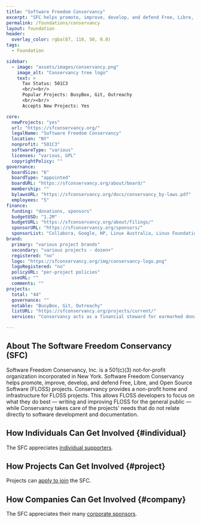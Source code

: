 ```yaml
---
title: "Software Freedom Conservancy"
excerpt: "SFC helps promote, improve, develop, and defend Free, Libre, and Open Source Software (FLOSS) projects."
permalink: /foundations/conservancy
layout: foundation
header:
  overlay_color: rgba(87, 118, 50, 0.8)
tags:
  - Foundation

sidebar:
  - image: "assets/images/conservancy.png"
    image_alt: "Conservancy tree logo"
    text: >
      Tax Status: 501C3  
      <br/><br/>
      Popular Projects: BusyBox, Git, Outreachy  
      <br/><br/>
      Accepts New Projects: Yes  

core:
  newProjects: "yes"
  url: "https://sfconservancy.org/"
  legalName: "Software Freedom Conservancy"
  location: "NY"
  nonprofit: "501C3"
  softwareType: "various"
  licenses: "various, GPL"
  copyrightPolicy: ""
governance:
  boardSize: "6"
  boardType: "appointed"
  boardURL: "https://sfconservancy.org/about/board/"
  membership: ""
  bylawsURL: "https://sfconservancy.org/docs/conservancy_by-laws.pdf"
  employees: "5"
finance:
  funding: "donations, sponsors"
  budgetUSD: "1.2M"
  budgetURL: "https://sfconservancy.org/about/filings/"
  sponsorURL: "https://sfconservancy.org/sponsors/"
  sponsorList: "Collabora, Google, HP, Linux Australia, Linux Foundation, Mozilla, Private InternetAccess, Redhat, Savoir-Faire Linux, Target"
brand:
  primary: "various project brands"
  secondary: "various projects - dozen+"
  registered: "no"
  logo: "https://sfconservancy.org/img/conservancy-logo.png"
  logoRegistered: "no"
  policyURL: "per-project policies"
  useURL: ""
  comments: ""
projects:
  total: "44"
  governance: ""
  notable: "BusyBox, Git, Outreachy"
  listURL: "https://sfconservancy.org/projects/current/"
  services: "Conservancy acts as a financial steward for earmarked donations and intangible assets, as well as providing legal, event, and license compliance services."

---
```


## About The Software Freedom Conservancy (SFC)

Software Freedom Conservancy, Inc. is a 501(c)(3) not-for-profit organization incorporated in New York. Software Freedom Conservancy helps promote, improve, develop, and defend Free, Libre, and Open Source Software (FLOSS) projects. Conservancy provides a non-profit home and infrastructure for FLOSS projects. This allows FLOSS developers to focus on what they do best — writing and improving FLOSS for the general public — while Conservancy takes care of the projects' needs that do not relate directly to software development and documentation.

## How Individuals Can Get Involved {#individual}

The SFC appreciates [individual supporters](https://sfconservancy.org/supporter/).

## How Projects Can Get Involved {#project}

Projects can [apply to join](https://sfconservancy.org/projects/apply/) the SFC.

## How Companies Can Get Involved {#company}

The SFC appreciates their many [corporate sponsors](https://sfconservancy.org/sponsors/).
